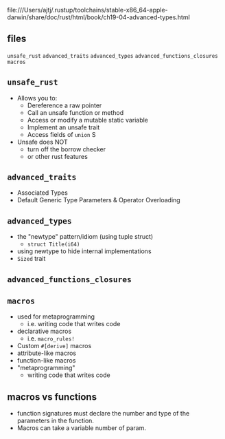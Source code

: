 file:///Users/ajtj/.rustup/toolchains/stable-x86_64-apple-darwin/share/doc/rust/html/book/ch19-04-advanced-types.html

## files
`unsafe_rust`
`advanced_traits`
`advanced_types`
`advanced_functions_closures`
`macros`

## `unsafe_rust`
- Allows you to:
  - Dereference a raw pointer
  - Call an unsafe function or method
  - Access or modify a mutable static variable
  - Implement an unsafe trait
  - Access fields of `union` S
- Unsafe does NOT
  - turn off the borrow checker
  - or other rust features

## `advanced_traits`
- Associated Types
- Default Generic Type Parameters & Operator Overloading

## `advanced_types`
- the "newtype" pattern/idiom (using tuple struct)
  - `struct Title(i64)`
- using newtype to hide internal implementations
- `Sized` trait

## `advanced_functions_closures`

## `macros`
- used for metaprogramming
  - i.e. writing code that writes code
- declarative macros
  - i.e. `macro_rules!`
- Custom `#[derive]` macros
- attribute-like macros
- function-like macros
- "metaprogramming"
  - writing code that writes code

## macros vs functions
- function signatures must declare the number and type of the parameters in the function.
- Macros can take a variable number of param.